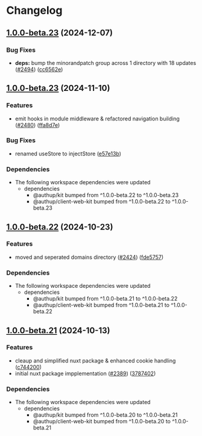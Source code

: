 # Changelog

## [1.0.0-beta.23](https://github.com/authup/authup/compare/v1.0.0-beta.23...v1.0.0-beta.23) (2024-12-07)


### Bug Fixes

* **deps:** bump the minorandpatch group across 1 directory with 18 updates ([#2494](https://github.com/authup/authup/issues/2494)) ([cc6562e](https://github.com/authup/authup/commit/cc6562eed230f76c984e1ee26942ce705dd03fdf))

## [1.0.0-beta.23](https://github.com/authup/authup/compare/v1.0.0-beta.22...v1.0.0-beta.23) (2024-11-10)


### Features

* emit hooks in module middleware & refactored navigation building ([#2480](https://github.com/authup/authup/issues/2480)) ([ffa8d7e](https://github.com/authup/authup/commit/ffa8d7eb01a164525f0533def455b8c5f0032373))


### Bug Fixes

* renamed useStore to injectStore ([e57e13b](https://github.com/authup/authup/commit/e57e13bc7bd26f28b8873fc9d4507346cf7293fd))


### Dependencies

* The following workspace dependencies were updated
  * dependencies
    * @authup/kit bumped from ^1.0.0-beta.22 to ^1.0.0-beta.23
    * @authup/client-web-kit bumped from ^1.0.0-beta.22 to ^1.0.0-beta.23

## [1.0.0-beta.22](https://github.com/authup/authup/compare/v1.0.0-beta.21...v1.0.0-beta.22) (2024-10-23)


### Features

* moved and seperated domains directory ([#2424](https://github.com/authup/authup/issues/2424)) ([fde5757](https://github.com/authup/authup/commit/fde5757243868cc1a5af0d2c9f75ab82dd2af8a2))


### Dependencies

* The following workspace dependencies were updated
  * dependencies
    * @authup/kit bumped from ^1.0.0-beta.21 to ^1.0.0-beta.22
    * @authup/client-web-kit bumped from ^1.0.0-beta.21 to ^1.0.0-beta.22

## [1.0.0-beta.21](https://github.com/authup/authup/compare/v1.0.0-beta.20...v1.0.0-beta.21) (2024-10-13)


### Features

* cleaup and simplified nuxt package & enhanced cookie handling ([c744200](https://github.com/authup/authup/commit/c744200f7501d44d2515b4221a6c23076db23f9b))
* initial nuxt package impplementation ([#2389](https://github.com/authup/authup/issues/2389)) ([3787402](https://github.com/authup/authup/commit/378740224cac1b21c47fb9ef7e016f45e581bef6))


### Dependencies

* The following workspace dependencies were updated
  * dependencies
    * @authup/kit bumped from ^1.0.0-beta.20 to ^1.0.0-beta.21
    * @authup/client-web-kit bumped from ^1.0.0-beta.20 to ^1.0.0-beta.21
